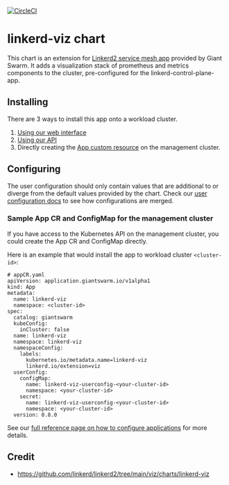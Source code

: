 [![CircleCI](https://circleci.com/gh/giantswarm/{APP-NAME}-app.svg?style=shield)](https://circleci.com/gh/giantswarm/{APP-NAME}-app)

# linkerd-viz chart

This chart is an extension for [Linkerd2 service mesh app](https://github.com/giantswarm/linkerd2-app) provided by Giant Swarm.
It adds a visualization stack of prometheus and metrics components to the cluster, pre-configured for the linkerd-control-plane-app.

## Installing

There are 3 ways to install this app onto a workload cluster.

1. [Using our web interface](https://docs.giantswarm.io/ui-api/web/app-platform/#installing-an-app)
2. [Using our API](https://docs.giantswarm.io/api/#operation/createClusterAppV5)
3. Directly creating the [App custom resource](https://docs.giantswarm.io/ui-api/management-api/crd/apps.application.giantswarm.io/) on the management cluster.

## Configuring

The user configuration should only contain values that are additional to or diverge from the default values provided by the chart. Check our [user configuration docs](https://docs.giantswarm.io/app-platform/app-configuration/) to see how configurations are merged.


### Sample App CR and ConfigMap for the management cluster
If you have access to the Kubernetes API on the management cluster, you could create
the App CR and ConfigMap directly.

Here is an example that would install the app to
workload cluster `<cluster-id>`:

```
# appCR.yaml
apiVersion: application.giantswarm.io/v1alpha1
kind: App
metadata:
  name: linkerd-viz
  namespace: <cluster-id>
spec:
  catalog: giantswarm
  kubeConfig:
    inCluster: false
  name: linkerd-viz
  namespace: linkerd-viz
  namespaceConfig:
    labels:
      kubernetes.io/metadata.name=linkerd-viz
      linkerd.io/extension=viz
  userConfig:
    configMap:
      name: linkerd-viz-userconfig-<your-cluster-id>
      namespace: <your-cluster-id>
    secret:
      name: linkerd-viz-userconfig-<your-cluster-id>
      namespace: <your-cluster-id>
  version: 0.8.0

```

See our [full reference page on how to configure applications](https://docs.giantswarm.io/app-platform/app-configuration/) for more details.

## Credit

* https://github.com/linkerd/linkerd2/tree/main/viz/charts/linkerd-viz
